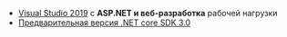 * [Visual Studio 2019](https://visualstudio.microsoft.com/vs/) с **ASP.NET и веб-разработка** рабочей нагрузки
* [Предварительная версия .NET core SDK 3.0](https://dotnet.microsoft.com/download/dotnet-core/3.0)
